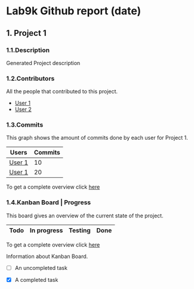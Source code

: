 # Lab9k Github report (date)

## 1. Project 1

### 1.1.Description
Generated Project description

### 1.2.Contributors
All the people that contributed to this project.

* [User 1](https://github.com/rubenalliet)
* [User 2](https://github.com/rubenalliet)




### 1.3.Commits
This graph shows the amount of commits done by each user for Project 1.

| Users                                    |        Commits          | 
| -----------------------------------------| ----------------------- |
| [User 1](https://github.com/rubenalliet) |     10                  |
| [User 1](https://github.com/rubenalliet) |     20                  |

To get a complete overview click [here](https://github.com/lab9k/lab9k.github.io/graphs/contributors)

### 1.4.Kanban Board | Progress
This board gives an overview of the current state of the project.

| Todo               |In progress         | Testing            | Done                |
|--------------------|--------------------|--------------------|---------------------|


To get a complete overview click [here](https://github.com/lab9k/Skos/projects/1)
           


Information about Kanban Board.

- [ ] An uncompleted task
- [x] A completed task









